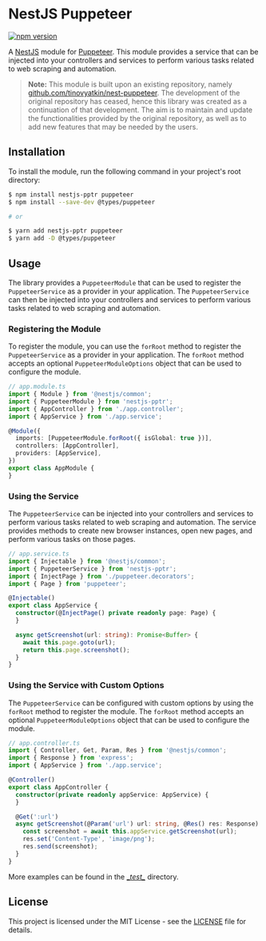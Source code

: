 # NestJS Puppeteer

[![npm version](https://badge.fury.io/js/nestjs-pptr.svg)](https://badge.fury.io/js/nestjs-pptr)

A [NestJS](https://nestjs.com/) module for [Puppeteer](https://pptr.dev/). This module provides a service that can be
injected into your controllers and services to perform various tasks related to web scraping and automation.

> **Note:** This module is built upon an existing repository,
> namely [github.com/tinovyatkin/nest-puppeteer](https://github.com/tinovyatkin/nest-puppeteer).
> The development of the original repository has ceased, hence this library was created as a continuation of that
> development. The aim is to maintain and update the functionalities provided by the original repository, as well as to
> add new features that may be needed by the users.

## Installation

To install the module, run the following command in your project's root directory:

```bash
$ npm install nestjs-pptr puppeteer
$ npm install --save-dev @types/puppeteer

# or

$ yarn add nestjs-pptr puppeteer
$ yarn add -D @types/puppeteer
```

## Usage

The library provides a `PuppeteerModule` that can be used to register the `PuppeteerService` as a provider in your
application. The `PuppeteerService` can then be injected into your controllers and services to perform various tasks
related to web scraping and automation.

### Registering the Module

To register the module, you can use the `forRoot` method to register the `PuppeteerService` as a provider in your
application. The `forRoot` method accepts an optional `PuppeteerModuleOptions` object that can be used to configure the
module.

```typescript
// app.module.ts
import { Module } from '@nestjs/common';
import { PuppeteerModule } from 'nestjs-pptr';
import { AppController } from './app.controller';
import { AppService } from './app.service';

@Module({
  imports: [PuppeteerModule.forRoot({ isGlobal: true })],
  controllers: [AppController],
  providers: [AppService],
})
export class AppModule {
}
```

### Using the Service

The `PuppeteerService` can be injected into your controllers and services to perform various tasks related to web
scraping and automation. The service provides methods to create new browser instances, open new pages, and perform
various tasks on those pages.

```typescript
// app.service.ts
import { Injectable } from '@nestjs/common';
import { PuppeteerService } from 'nestjs-pptr';
import { InjectPage } from './puppeteer.decorators';
import { Page } from 'puppeteer';

@Injectable()
export class AppService {
  constructor(@InjectPage() private readonly page: Page) {
  }

  async getScreenshot(url: string): Promise<Buffer> {
    await this.page.goto(url);
    return this.page.screenshot();
  }
}
```

### Using the Service with Custom Options

The `PuppeteerService` can be configured with custom options by using the `forRoot` method to register the module. The
`forRoot` method accepts an optional `PuppeteerModuleOptions` object that can be used to configure the module.

```typescript
// app.controller.ts
import { Controller, Get, Param, Res } from '@nestjs/common';
import { Response } from 'express';
import { AppService } from './app.service';

@Controller()
export class AppController {
  constructor(private readonly appService: AppService) {
  }

  @Get(':url')
  async getScreenshot(@Param('url') url: string, @Res() res: Response) {
    const screenshot = await this.appService.getScreenshot(url);
    res.set('Content-Type', 'image/png');
    res.send(screenshot);
  }
}
```

More examples can be found in the [\__test\__](./__tests__) directory.

## License

This project is licensed under the MIT License - see the [LICENSE](LICENSE) file for details.